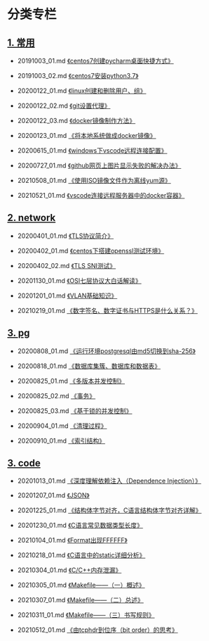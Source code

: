 # 分类专栏

## [1. 常用](https://github.com/bertramcheng/blog/tree/master/common)

- 20191003_01.md [《centos7创建pycharm桌面快捷方式》](https://github.com/bertramcheng/blog/blob/master/common/20191003_01.md)

- 20191003_02.md [《centos7安装python3.7》](https://github.com/bertramcheng/blog/blob/master/common/20191003_02.md)

- 20200122_01.md [《linux创建和删除用户、组》](https://github.com/bertramcheng/blog/blob/master/common/20200122_01.md)

- 20200122_02.md [《git设置代理》](https://github.com/bertramcheng/blog/blob/master/common/20200122_02.md)

- 20200122_03.md [《docker镜像制作方法》](https://github.com/bertramcheng/blog/blob/master/common/20200122_03.md)

- 20200123_01.md [《将本地系统做成docker镜像》](https://github.com/bertramcheng/blog/blob/master/common/20200123_01.md)

- 20200615_01.md [《windows下vscode远程连接配置》](https://github.com/bertramcheng/blog/blob/master/common/20200615_01.md)

- 20200727_01.md [《github网页上图片显示失败的解决办法》](https://github.com/bertramcheng/blog/blob/master/common/20200727_01.md)

- 20210508_01.md [《使用ISO镜像文件作为离线yum源》](https://github.com/bertramcheng/blog/blob/master/common/20210508_01.md)

- 20210521_01.md [《vscode连接远程服务器中的docker容器》](https://github.com/bertramcheng/blog/blob/master/network/20210521_01.md)


## [2. network](https://github.com/bertramcheng/blog/tree/master/network)

- 20200401_01.md [《TLS协议简介》](https://github.com/bertramcheng/blog/blob/master/network/20200401_01.md)

- 20200402_01.md [《centos下搭建openssl测试环境》](https://github.com/bertramcheng/blog/blob/master/network/20200402_01.md)

- 20200402_02.md [《TLS SNI测试》](https://github.com/bertramcheng/blog/blob/master/network/20200402_02.md)

- 20201130_01.md [《OSI七层协议大白话解读》](https://github.com/bertramcheng/blog/blob/master/network/20201130_01.md)

- 20201201_01.md [《VLAN基础知识》](https://github.com/bertramcheng/blog/blob/master/network/20201201_01.md)

- 20210219_01.md [《数字签名、数字证书与HTTPS是什么关系？》](https://github.com/bertramcheng/blog/blob/master/network/20210219_01.md)


## [3. pg](https://github.com/bertramcheng/blog/tree/master/pg)

- 20200808_01.md [《运行环境postgresql由md5切换到sha-256》](https://github.com/bertramcheng/blog/blob/master/pg/20200808_01.md)

- 20200818_01.md [《数据库集簇、数据库和数据表》](https://github.com/bertramcheng/blog/blob/master/pg/20200818_01.md)

- 20200825_01.md [《多版本并发控制》](https://github.com/bertramcheng/blog/blob/master/pg/20200825_01.md)

- 20200825_02.md [《事务》](https://github.com/bertramcheng/blog/blob/master/pg/20200825_02.md)

- 20200825_03.md [《基于锁的并发控制》](https://github.com/bertramcheng/blog/blob/master/pg/20200825_03.md)

- 20200904_01.md [《清理过程》](https://github.com/bertramcheng/blog/blob/master/pg/20200904_01.md)

- 20200910_01.md [《索引结构》](https://github.com/bertramcheng/blog/blob/master/pg/20200910_01.md)


## [3. code](https://github.com/bertramcheng/blog/tree/master/code)

- 20201013_01.md [《深度理解依赖注入（Dependence Injection）》](https://github.com/bertramcheng/blog/blob/master/code/20201013_01.md)

- 20201207_01.md [《JSON》](https://github.com/bertramcheng/blog/blob/master/code/20201207_01.md)

- 20201225_01.md [《结构体字节对齐，C语言结构体字节对齐详解》](https://github.com/bertramcheng/blog/blob/master/code/20201225_01.md)

- 20201230_01.md [《C语言常见数据类型长度》](https://github.com/bertramcheng/blog/blob/master/code/20201230_01.md)

- 20210104_01.md [《Format出现FFFFFF》](https://github.com/bertramcheng/blog/blob/master/code/20210104_01.md)

- 20210218_01.md [《C语言中的static详细分析》](https://github.com/bertramcheng/blog/blob/master/code/20210218_01.md)

- 20210304_01.md [《C/C++内存泄漏》](https://github.com/bertramcheng/blog/blob/master/code/20210304_01.md)

- 20210305_01.md [《Makefile——（一）概述》](https://github.com/bertramcheng/blog/blob/master/code/20210305_01.md)

- 20210307_01.md [《Makefile——（二）总述》](https://github.com/bertramcheng/blog/blob/master/code/20210307_01.md)

- 20210311_01.md [《Makefile——（三）书写规则》](https://github.com/bertramcheng/blog/blob/master/code/20210311_01.md)

- 20210512_01.md [《由tcphdr到位序（bit order）的思考》](https://github.com/bertramcheng/blog/blob/master/code/20210512_01.md)




